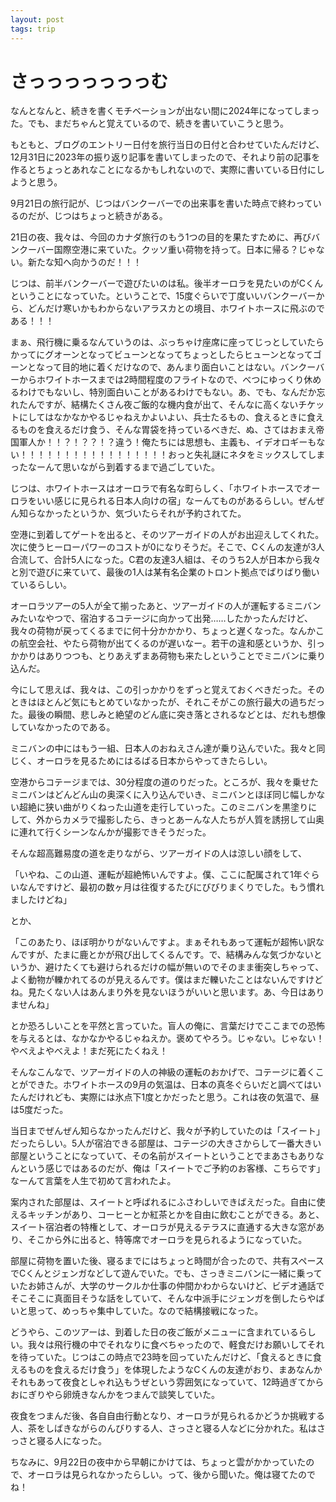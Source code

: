 ```yaml
---
layout: post
tags: trip
---
```


# さっっっっっっっむ

なんとなんと、続きを書くモチベーションが出ない間に2024年になってしまった。でも、まだちゃんと覚えているので、続きを書いていこうと思う。

もともと、ブログのエントリー日付を旅行当日の日付と合わせていたんだけど、12月31日に2023年の振り返り記事を書いてしまったので、それより前の記事を作るとちょっとあれなことになるかもしれないので、実際に書いている日付にしようと思う。

9月21日の旅行記が、じつはバンクーバーでの出来事を書いた時点で終わっているのだが、じつはちょっと続きがある。

21日の夜、我々は、今回のカナダ旅行のもう1つの目的を果たすために、再びバンクーバー国際空港に来ていた。クッソ重い荷物を持って。日本に帰る？じゃない。新たな知へ向かうのだ！！！

じつは、前半バンクーバーで遊びたいのは私。後半オーロラを見たいのがCくんということになっていた。ということで、15度ぐらいで丁度いいバンクーバーから、どんだけ寒いかもわからないアラスカとの境目、ホワイトホースに飛ぶのである！！！

まぁ、飛行機に乗るなんていうのは、ぶっちゃけ座席に座ってじっとしていたらかってにグオーンとなってビューンとなってちょっとしたらヒューンとなってゴーンとなって目的地に着くだけなので、あんまり面白いことはない。バンクーバーからホワイトホースまでは2時間程度のフライトなので、べつにゆっくり休めるわけでもないし、特別面白いことがあるわけでもない。あ、でも、なんだか忘れたんですが、結構たくさん夜ご飯的な機内食が出て、そんなに高くないチケットにしてはなかなかやるじゃねえかよいよい、兵士たるもの、食えるときに食えるものを食えるだけ食う、そんな胃袋を持っているべきだ、ぬ、さてはおまえ帝国軍人か！！？！？？！？違う！俺たちには思想も、主義も、イデオロギーもない！！！！！！！！！！！！！！！！！おっと失礼謎にネタをミックスしてしまったなーんて思いながら到着するまで過ごしていた。

じつは、ホワイトホースはオーロラで有名な町らしく、「ホワイトホースでオーロラをいい感じに見られる日本人向けの宿」なーんてものがあるらしい。ぜんぜん知らなかったというか、気づいたらそれが予約されてた。

空港に到着してゲートを出ると、そのツアーガイドの人がお出迎えしてくれた。次に使うヒーローパワーのコストが0になりそうだ。そこで、Cくんの友達が3人合流して、合計5人になった。C君の友達3人組は、そのうち2人が日本から我々と別で遊びに来ていて、最後の1人は某有名企業のトロント拠点でばりばり働いているらしい。

オーロラツアーの5人が全て揃ったあと、ツアーガイドの人が運転するミニバンみたいなやつで、宿泊するコテージに向かって出発……したかったんだけど、我々の荷物が戻ってくるまでに何十分かかかり、ちょっと遅くなった。なんかこの航空会社、やたら荷物が出てくるのが遅いなー。若干の違和感というか、引っかかりはありつつも、とりあえずまあ荷物も来たしということでミニバンに乗り込んだ。

今にして思えば、我々は、この引っかかりをずっと覚えておくべきだった。そのときはほとんど気にもとめていなかったが、それこそがこの旅行最大の過ちだった。最後の瞬間、悲しみと絶望のどん底に突き落とされるなどとは、だれも想像していなかったのである。

ミニバンの中にはもう一組、日本人のおねえさん達が乗り込んでいた。我々と同じく、オーロラを見るためにはるばる日本からやってきたらしい。

空港からコテージまでは、30分程度の道のりだった。ところが、我々を乗せたミニバンはどんどん山の奥深くに入り込んでいき、ミニバンとほぼ同じ幅しかない超絶に狭い曲がりくねった山道を走行していった。このミニバンを黒塗りにして、外からカメラで撮影したら、きっとあーんな人たちが人質を誘拐して山奥に連れて行くシーンなんかが撮影できそうだった。

そんな超高難易度の道を走りながら、ツアーガイドの人は涼しい顔をして、

「いやね、この山道、運転が超絶怖いんですよ。僕、ここに配属されて1年ぐらいなんですけど、最初の数ヶ月は往復するたびにびびりまくりでした。もう慣れましたけどね」

とか、

「このあたり、ほぼ明かりがないんですよ。まぁそれもあって運転が超怖い訳なんですが、たまに鹿とかが飛び出してくるんです。で、結構みんな気づかないというか、避けたくても避けられるだけの幅が無いのでそのまま衝突しちゃって、よく動物が轢かれてるのが見えるんです。僕はまだ轢いたことはないんですけどね。見たくない人はあんまり外を見ないほうがいいと思います。あ、今日はありませんね」

とか恐ろしいことを平然と言っていた。盲人の俺に、言葉だけでここまでの恐怖を与えるとは、なかなかやるじゃねえか。褒めてやろう。じゃない。じゃない！やべえよやべえよ！まだ死にたくねえ！

そんなこんなで、ツアーガイドの人の神級の運転のおかげで、コテージに着くことができた。ホワイトホースの9月の気温は、日本の真冬ぐらいだと調べてはいたんだけれども、実際には氷点下1度とかだったと思う。これは夜の気温で、昼は5度だった。

当日までぜんぜん知らなかったんだけど、我々が予約していたのは「スイート」だったらしい。5人が宿泊できる部屋は、コテージの大きさからして一番大きい部屋ということになっていて、その名前がスイートということでまあさもありなんという感じではあるのだが、俺は「スイートでご予約のお客様、こちらです」なーんて言葉を人生で初めて言われたよ。

案内された部屋は、スイートと呼ばれるにふさわしいできばえだった。自由に使えるキッチンがあり、コーヒーとか紅茶とかを自由に飲むことができる。あと、スイート宿泊者の特権として、オーロラが見えるテラスに直通する大きな窓があり、そこから外に出ると、特等席でオーロラを見られるようになっていた。

部屋に荷物を置いた後、寝るまでにはちょっと時間が合ったので、共有スペースでCくんとジェンガなどして遊んでいた。でも、さっきミニバンに一緒に乗っていたお姉さんが、大学のサークルか仕事の仲間かわからないけど、ビデオ通話でそこそこに真面目そうな話をしていて、そんな中派手にジェンガを倒したらやばいと思って、めっちゃ集中していた。なので結構接戦になった。

どうやら、このツアーは、到着した日の夜ご飯がメニューに含まれているらしい。我々は飛行機の中でそれなりに食べちゃったので、軽食だけお願いしてそれを待っていた。じつはこの時点で23時を回っていたんだけど、「食えるときに食えるものを食えるだけ食う」を体現したようなCくんの友達がおり、まあなんかそれもあって夜食としゃれ込もうぜという雰囲気になっていて、12時過ぎてからおにぎりやら卵焼きなんかをつまんで談笑していた。

夜食をつまんだ後、各自自由行動となり、オーロラが見られるかどうか挑戦する人、茶をしばきながらのんびりする人、さっさと寝る人などに分かれた。私はさっさと寝る人になった。

ちなみに、9月22日の夜中から早朝にかけては、ちょっと雲がかかっていたので、オーロラは見られなかったらしい。って、後から聞いた。俺は寝てたのでね！
